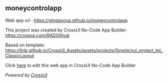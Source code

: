 ## moneycontrolapp
Web app url : https://glnslavova.github.io/moneycontrolapp

This project was created by CrossUI No-Code App Builder: https://crossui.com/RADGithub

Based on template: https://linb.github.io/CrossUI_Assets/assets/projects/Simple/xui_project_tpl_ClassicLayout

Click [here](https://crossui.com/RADGithub/#!from=github&owner=glnslavova&repo=moneycontrolapp) to edit this web app in CrossUI No-Code App Builder

<i>Powered by [CrossUI](https://crossui.com)</i>

